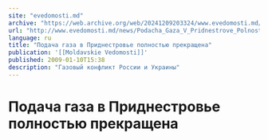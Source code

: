 ```yaml
---
site: "evedomosti.md"
archive: "https://web.archive.org/web/20241209203324/www.evedomosti.md/news/Podacha_Gaza_V_Pridnestrove_Polnostyu_Prekrashchena"
url: "http://www.evedomosti.md/news/Podacha_Gaza_V_Pridnestrove_Polnostyu_Prekrashchena"
language: ru
title: "Подача газа в Приднестровье полностью прекращена"
publication: '[[Moldavskie Vedomosti]]'
published: 2009-01-10T15:38
description: "Газовый конфликт России и Украины"
---
```


# Подача газа в Приднестровье полностью прекращена

